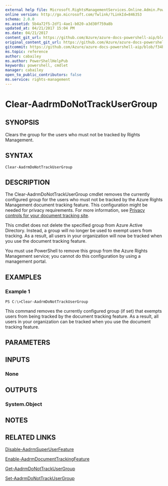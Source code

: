 ```yaml
---
external help file: Microsoft.RightsManagementServices.Online.Admin.PowerShell.dll-Help.xml
online version: http://go.microsoft.com/fwlink/?LinkId=846353
schema: 2.0.0
ms.assetid: 5b4a72f5-2df1-4ae1-b020-a3d30f759a8b
updated_at: 04/21/2017 15:04 PM
ms.date: 04/21/2017
content_git_url: https://github.com/Azure/azure-docs-powershell-aip/blob/release-doctracking/Azure%20Information%20Protection/AADRM/vlatest/Clear-AadrmDoNotTrackUserGroup.md
original_content_git_url: https://github.com/Azure/azure-docs-powershell-aip/blob/release-doctracking/Azure%20Information%20Protection/AADRM/vlatest/Clear-AadrmDoNotTrackUserGroup.md
gitcommit: https://github.com/Azure/azure-docs-powershell-aip/blob/f34bcd754f9ec159ad5ec20f89432fa7fad4a9a6
ms.topic: reference
author: cabailey
ms.author: PowerShellHelpPub
keywords: powershell, cmdlet
manager: cabailey
open_to_public_contributors: false
ms.service: rights-management
---
```


# Clear-AadrmDoNotTrackUserGroup

## SYNOPSIS
Clears the group for the users who must not be tracked by Rights Management.

## SYNTAX

```
Clear-AadrmDoNotTrackUserGroup
```

## DESCRIPTION
The Clear-AadrmDoNotTrackUserGroup cmdlet removes the currently configured group for the users who must not be tracked by the Azure Rights Management document tracking feature. This configuration might be needed for privacy requirements. For more information, see [Privacy controls for your document tracking site](https://docs.microsoft.com/information-protection/rms-client/client-admin-guide-document-tracking#privacy-controls-for-your-document-tracking-site).

This cmdlet does not delete the specified group from Azure Active Directory. Instead, a group will no longer be used to exempt users from tracking. As a result, all users in your organization will now be tracked when you use the document tracking feature. 

You must use PowerShell to remove this group from the Azure Rights Management service; you cannot do this configuration by using a management portal.


## EXAMPLES

### Example 1
```
PS C:\>Clear-AadrmDoNotTrackUserGroup
```

This command removes the currently configured group (if set) that exempts users from being tracked by the document tracking feature. As a result, all users in your organization can be tracked when you use the document tracking feature.


## PARAMETERS

## INPUTS

### None


## OUTPUTS

### System.Object

## NOTES

## RELATED LINKS

[Disable-AadrmSuperUserFeature](./Disable-AadrmSuperUserFeature.md)

[Enable-AadrmDocumentTrackingFeature](./Enable-AadrmDocumentTrackingFeature.md)

[Get-AadrmDoNotTrackUserGroup](./Get-AadrmDoNotTrackUserGroup.md)

[Set-AadrmDoNotTrackUserGroup](./Set-AadrmDoNotTrackUserGroup.md)


